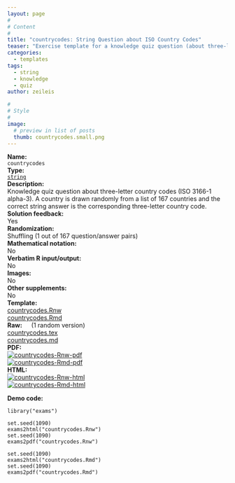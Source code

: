 ```yaml
---
layout: page
#
# Content
#
title: "countrycodes: String Question about ISO Country Codes"
teaser: "Exercise template for a knowledge quiz question (about three-letter ISO country codes) where the correct answer has to match exactly a given string."
categories:
  - templates
tags:
  - string
  - knowledge
  - quiz
author: zeileis

#
# Style
#
image:
  # preview in list of posts
  thumb: countrycodes.small.png
---
```


<div class='row t1 b1'>
  <div class='medium-4 columns'><b>Name:</b></div>
  <div class='medium-8 columns'><code class="highlighter-rouge">countrycodes</code></div>
</div>
<div class='row t1 b1'>
  <div class='medium-4 columns'><b>Type:</b></div>
  <div class='medium-8 columns'><a href="{{ site.url }}/tag/string/"><code class="highlighter-rouge">string</code></a></div>
</div>


<div class='row t20 b1'>
  <div class='medium-4 columns'><b>Description:</b></div>
  <div class='medium-8 columns'>Knowledge quiz question about three-letter country codes (ISO 3166-1 alpha-3). A country is drawn randomly from a list of 167 countries and the correct string answer is the corresponding three-letter country code.</div>
</div>
<div class='row t1 b1'>
  <div class='medium-4 columns'><b>Solution feedback:</b></div>
  <div class='medium-8 columns'>Yes</div>
</div>
<div class='row t1 b1'>
  <div class='medium-4 columns'><b>Randomization:</b></div>
  <div class='medium-8 columns'>Shuffling (1 out of 167 question/answer pairs)</div>
</div>
<div class='row t1 b1'>
  <div class='medium-4 columns'><b>Mathematical notation:</b></div>
  <div class='medium-8 columns'>No</div>
</div>
<div class='row t1 b1'>
  <div class='medium-4 columns'><b>Verbatim R input/output:</b></div>
  <div class='medium-8 columns'>No</div>
</div>
<div class='row t1 b1'>
  <div class='medium-4 columns'><b>Images:</b></div>
  <div class='medium-8 columns'>No</div>
</div>
<div class='row t1 b1'>
  <div class='medium-4 columns'><b>Other supplements:</b></div>
  <div class='medium-8 columns'>No</div>
</div>

<div class='row t20 b1'>
  <div class='medium-4 columns'><b>Template:</b></div>
  <div class='medium-4 columns'><a href="{{ site.url }}/assets/posts/2017-08-14-countrycodes//countrycodes.Rnw">countrycodes.Rnw</a></div>
  <div class='medium-4 columns'><a href="{{ site.url }}/assets/posts/2017-08-14-countrycodes//countrycodes.Rmd">countrycodes.Rmd</a></div>
</div>
<div class='row t1 b1'>
  <div class='medium-4 columns'><b>Raw:</b> (1 random version)</div>
  <div class='medium-4 columns'><a href="{{ site.url }}/assets/posts/2017-08-14-countrycodes//countrycodes.tex">countrycodes.tex</a></div>
  <div class='medium-4 columns'><a href="{{ site.url }}/assets/posts/2017-08-14-countrycodes//countrycodes.md" >countrycodes.md</a></div>
</div>
<div class='row t1 b1'>
  <div class='medium-4 columns'><b>PDF:</b></div>
  <div class='medium-4 columns'><a href="{{ site.url }}/assets/posts/2017-08-14-countrycodes//countrycodes-Rnw.pdf"><img src="{{ site.url }}/assets/posts/2017-08-14-countrycodes//countrycodes-Rnw-pdf.png" alt="countrycodes-Rnw-pdf"/></a></div>
  <div class='medium-4 columns'><a href="{{ site.url }}/assets/posts/2017-08-14-countrycodes//countrycodes-Rmd.pdf"><img src="{{ site.url }}/assets/posts/2017-08-14-countrycodes//countrycodes-Rmd-pdf.png" alt="countrycodes-Rmd-pdf"/></a></div>
</div>
<div class='row t1 b20'>
  <div class='medium-4 columns'><b>HTML:</b></div>
  <div class='medium-4 columns'><a href="{{ site.url }}/assets/posts/2017-08-14-countrycodes//countrycodes-Rnw.html"><img src="{{ site.url }}/assets/posts/2017-08-14-countrycodes//countrycodes-Rnw-html.png" alt="countrycodes-Rnw-html"/></a></div>
  <div class='medium-4 columns'><a href="{{ site.url }}/assets/posts/2017-08-14-countrycodes//countrycodes-Rmd.html"><img src="{{ site.url }}/assets/posts/2017-08-14-countrycodes//countrycodes-Rmd-html.png" alt="countrycodes-Rmd-html"/></a></div>
</div>



**Demo code:**

<pre><code class="prettyprint ">library(&quot;exams&quot;)

set.seed(1090)
exams2html(&quot;countrycodes.Rnw&quot;)
set.seed(1090)
exams2pdf(&quot;countrycodes.Rnw&quot;)

set.seed(1090)
exams2html(&quot;countrycodes.Rmd&quot;)
set.seed(1090)
exams2pdf(&quot;countrycodes.Rmd&quot;)</code></pre>
